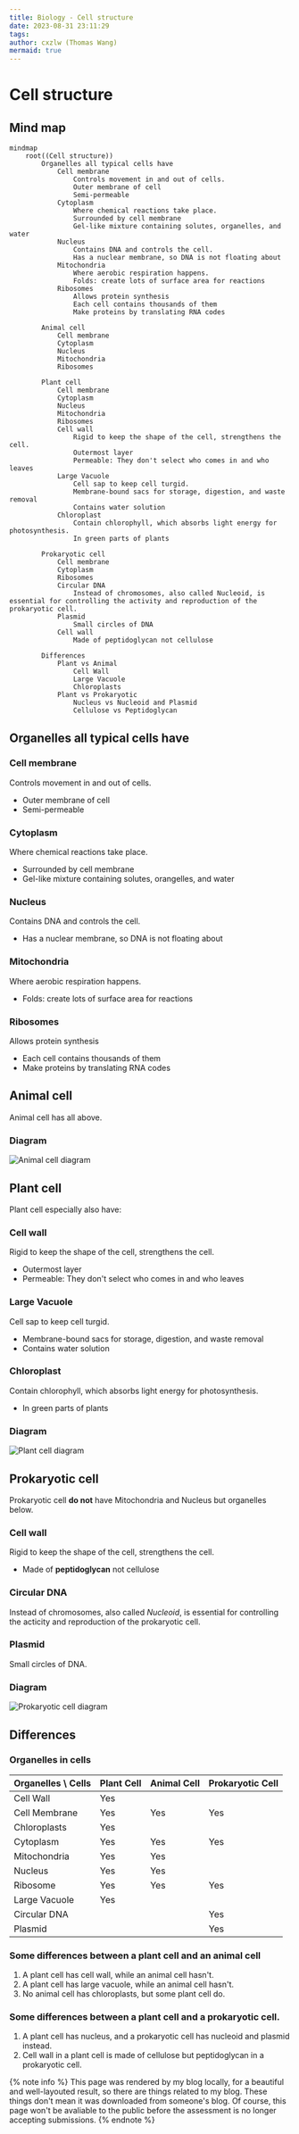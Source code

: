 ```yaml
---
title: Biology - Cell structure
date: 2023-08-31 23:11:29
tags:
author: cxzlw (Thomas Wang)
mermaid: true
---
```


# Cell structure

## Mind map

```mermaid
mindmap
    root((Cell structure))
        Organelles all typical cells have
            Cell membrane
                Controls movement in and out of cells.
                Outer membrane of cell
                Semi-permeable
            Cytoplasm
                Where chemical reactions take place.
                Surrounded by cell membrane
                Gel-like mixture containing solutes, organelles, and water
            Nucleus
                Contains DNA and controls the cell.
                Has a nuclear membrane, so DNA is not floating about
            Mitochondria
                Where aerobic respiration happens.
                Folds: create lots of surface area for reactions
            Ribosomes
                Allows protein synthesis
                Each cell contains thousands of them
                Make proteins by translating RNA codes

        Animal cell
            Cell membrane
            Cytoplasm
            Nucleus
            Mitochondria
            Ribosomes

        Plant cell
            Cell membrane
            Cytoplasm
            Nucleus
            Mitochondria
            Ribosomes
            Cell wall
                Rigid to keep the shape of the cell, strengthens the cell.
                Outermost layer
                Permeable: They don't select who comes in and who leaves
            Large Vacuole
                Cell sap to keep cell turgid.
                Membrane-bound sacs for storage, digestion, and waste removal
                Contains water solution
            Chloroplast
                Contain chlorophyll, which absorbs light energy for photosynthesis.
                In green parts of plants

        Prokaryotic cell
            Cell membrane
            Cytoplasm
            Ribosomes
            Circular DNA
                Instead of chromosomes, also called Nucleoid, is essential for controlling the activity and reproduction of the prokaryotic cell.
            Plasmid
                Small circles of DNA
            Cell wall
                Made of peptidoglycan not cellulose

        Differences
            Plant vs Animal
                Cell Wall
                Large Vacuole
                Chloroplasts
            Plant vs Prokaryotic
                Nucleus vs Nucleoid and Plasmid
                Cellulose vs Peptidoglycan

```

## Organelles all typical cells have

### Cell membrane

Controls movement in and out of cells.

- Outer membrane of cell
- Semi-permeable

### Cytoplasm

Where chemical reactions take place.

- Surrounded by cell membrane
- Gel-like mixture containing solutes, orangelles, and water

### Nucleus

Contains DNA and controls the cell.

- Has a nuclear membrane, so DNA is not floating about

### Mitochondria

Where aerobic respiration happens.

- Folds: create lots of surface area for reactions

### Ribosomes

Allows protein synthesis

- Each cell contains thousands of them
- Make proteins by translating RNA codes

## Animal cell

Animal cell has all above.

### Diagram

![Animal cell diagram](../img/animal.jpg)

## Plant cell

Plant cell especially also have:

### Cell wall

Rigid to keep the shape of the cell, strengthens the cell.

- Outermost layer
- Permeable: They don't select who comes in and who leaves

### Large Vacuole

Cell sap to keep cell turgid.

- Membrane-bound sacs for storage, digestion, and waste removal
- Contains water solution

### Chloroplast

Contain chlorophyll, which absorbs light energy for photosynthesis.

- In green parts of plants

### Diagram

![Plant cell diagram](../img/plant.jpg)

## Prokaryotic cell

Prokaryotic cell **do not** have Mitochondria and Nucleus but organelles below.

### Cell wall

Rigid to keep the shape of the cell, strengthens the cell.

- Made of __peptidoglycan__ not cellulose

### Circular DNA

Instead of chromosomes, also called _Nucleoid_, is essential for controlling the acticity and reproduction of the
prokaryotic cell.

### Plasmid

Small circles of DNA.

### Diagram

![Prokaryotic cell diagram](../img/prokaryotic.jpg)

## Differences

### Organelles in cells

| Organelles \ Cells | Plant Cell | Animal Cell | Prokaryotic Cell |
|--------------------|------------|-------------|------------------|
| Cell Wall          | Yes        |             |                  |
| Cell Membrane      | Yes        | Yes         | Yes              |
| Chloroplasts       | Yes        |             |                  |
| Cytoplasm          | Yes        | Yes         | Yes              |
| Mitochondria       | Yes        | Yes         |                  |
| Nucleus            | Yes        | Yes         |                  |
| Ribosome           | Yes        | Yes         | Yes              |
| Large Vacuole      | Yes        |             |                  |
| Circular DNA       |            |             | Yes              |
| Plasmid            |            |             | Yes              |

### Some differences between a plant cell and an animal cell

1. A plant cell has cell wall, while an animal cell hasn't.
2. A plant cell has large vacuole, while an animal cell hasn't.
3. No animal cell has chloroplasts, but some plant cell do.

### Some differences between a plant cell and a prokaryotic cell.

1. A plant cell has nucleus, and a prokaryotic cell has nucleoid and plasmid instead.
2. Cell wall in a plant cell is made of cellulose but peptidoglycan in a prokaryotic cell.

{% note info %}
This page was rendered by my blog locally, for a beautiful and well-layouted result, so there are things related to my
blog. These things don't mean it was downloaded from someone's blog. Of course, this page won't be avaliable to the
public before the assessment is no longer accepting submissions.
{% endnote %}
